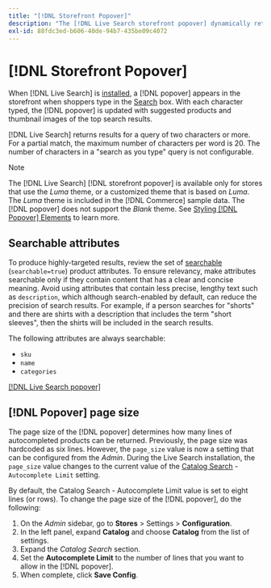 ```yaml
---
title: "[!DNL Storefront Popover]"
description: "The [!DNL Live Search storefront popover] dynamically returns suggested products and thumbnails."
exl-id: 88fdc3ed-b606-40de-94b7-435be09c4072
---
```

# [!DNL Storefront Popover]

When [!DNL Live Search] is [installed](install.md), a [!DNL popover] appears in the storefront when shoppers type in the [Search](https://experienceleague.adobe.com/docs/commerce-admin/catalog/catalog/search/search.html#quick-search) box. With each character typed, the [!DNL popover] is updated with suggested products and thumbnail images of the top search results.

[!DNL Live Search] returns results for a query of two characters or more. For a partial match, the maximum number of characters per word is 20. The number of characters in a "search as you type" query is not configurable.

>[!NOTE]
>
>The [!DNL Live Search] [!DNL storefront popover] is available only for stores that use the *Luma* theme, or a customized theme that is based on *Luma*. The *Luma* theme is included in the [!DNL Commerce] sample data. The [!DNL popover] does not support the *Blank* theme. See [Styling [!DNL Popover] Elements](storefront-popover-styling.md) to learn more.

## Searchable attributes

To produce highly-targeted results, review the set of [searchable](https://experienceleague.adobe.com/docs/commerce-admin/catalog/product-attributes/product-attributes.html) (`searchable=true`) product attributes. To ensure relevancy, make attributes searchable only if they contain content that has a clear and concise meaning. Avoid using attributes that contain less precise, lengthy text such as `description`, which although search-enabled by default, can reduce the precision of search results. For example, if a person searches for "shorts" and there are shirts with a description that includes the term "short sleeves", then the shirts will be included in the search results.

The following attributes are always searchable:

* `sku`
* `name`
* `categories`

[[!DNL Live Search popover]](assets/storefront-search-as-you-type.png)

## [!DNL Popover] page size

The page size of the [!DNL popover] determines how many lines of autocompleted products can be returned. Previously, the page size was hardcoded as six lines. However, the `page_size` value is now a setting that can be configured from the *Admin*. During the Live Search installation, the `page_size` value changes to the current value of the [Catalog Search](https://experienceleague.adobe.com/docs/commerce-admin/config/catalog/catalog.html) - `Autocomplete Limit` setting.

 By default, the Catalog Search - Autocomplete Limit value is set to eight lines (or rows). To change the page size of the [!DNL popover], do the following:

1. On the *Admin* sidebar, go to **Stores** > Settings > **Configuration**.
1. In the left panel, expand **Catalog** and choose **Catalog** from the list of settings.
1. Expand the *Catalog Search* section.
1. Set the **Autocomplete Limit** to the number of lines that you want to allow in the [!DNL popover].
1. When complete, click **Save Config**.
